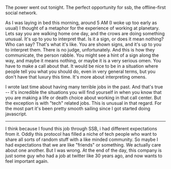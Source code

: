 The power went out tonight. The perfect opportunity for ssb, the offline-first social network. 

As I was laying in bed this morning, around 5 AM (I woke up too early as usual) I thought of a metaphor for the experience of working at planetary. Lets say you are walking home one day, and the crows are doing something unusual. It's up to you to interpret that. Is it a sign, or does it mean nothing? Who can say? That's what it's like. You are shown signs, and it's up to you to interpret them. There is no judge, unfortunately. And this is how they communicate, the person rabble. You might see a hint of a sign along the way, and maybe it means nothing, or maybe it is a very serious omen. You have to make a call about that. It would be nice to be in a situation where people tell you what you should do, even in very general terms, but you don't have that luxury this time. It's more about interpreting omens.

I wrote last time about having many terrible jobs in the past. And that's true -- it's incredible the situations you will find yourself in when you know that you are making a life or death choice about working in that call center. But the exception is with "tech" related jobs. This is unusual in that regard. For the most part it's been pretty smooth sailing since I got started doing javascript.

------------------------------

I think because I found this job through SSB, i had different expectations from it. Oddly this protocol has filled a niche of tech people who want to share all sorts of random stuff with a like minded community. So maybe I had expectations that we are like "friends" or something. We actually care about one another. But I was wrong. At the end of the day, this company is just some guy who had a job at twitter like 30 years ago, and now wants to feel important again.




